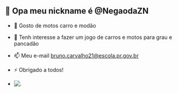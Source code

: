## 👋 Opa meu nickname é @NegaodaZN
- 👀 Gosto de motos carro e modão
- 🌱 Tenh interesse  a fazer um jogo de carros e motos para grau e pancadão
- 📫 Meu e-mail bruno.carvalho21@escola.pr.gov.br
- ⚡ Obrigado a todos!

- ![.](https://tenor.com/pt-BR/view/mario-mario-bros-mario-negao-gif-14832744)

